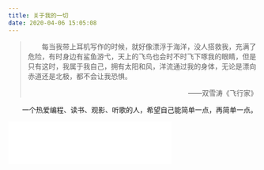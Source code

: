 ```yaml
---
title: 关于我的一切
date: 2020-04-06 15:05:08
---
```


> &emsp;&emsp;每当我带上耳机写作的时候，就好像漂浮于海洋，没人搭救我，充满了危险，有时身边有鲨鱼游弋，天上的飞鸟也会时不时飞下啄我的眼睛，但是只有这时，我属于我自己，拥有太阳和风，洋流通过我的身体，无论是漂向赤道还是北极，都不会让我恐惧。
>
> <p align="right">——双雪涛《飞行家》</p>

&emsp;&emsp;一个热爱编程、读书、观影、听歌的人，希望自己能简单一点，再简单一点。

<iframe frameborder="no" border="0" marginwidth="0" marginheight="0" width=330 height=86 src="//music.163.com/outchain/player?type=2&id=28267047&auto=0&height=66"></iframe>

